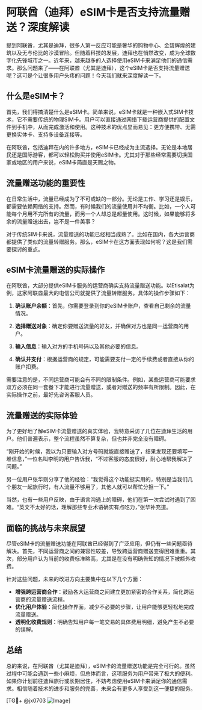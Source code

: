 # 阿联酋（迪拜）eSIM卡是否支持流量赠送？深度解读

提到阿联酋，尤其是迪拜，很多人第一反应可能是奢华的购物中心、金碧辉煌的建筑以及无与伦比的沙漠冒险。但随着科技的发展，迪拜也在悄然改变，成为全球数字化先锋城市之一。近年来，越来越多的人选择使用eSIM卡来满足他们的通信需求。那么问题来了——在阿联酋（尤其是迪拜），这个eSIM卡是否支持流量赠送呢？这可是个让很多用户头疼的问题！今天我们就来深度解读一下。

## 什么是eSIM卡？

首先，我们得搞清楚什么是eSIM卡。简单来说，eSIM卡就是一种嵌入式SIM卡技术，它不需要传统的物理SIM卡。用户可以直接通过网络下载运营商提供的配置文件到手机中，从而完成激活和使用。这种技术的优点显而易见：更方便携带、无需更换实体卡、支持多设备连接等。

在阿联酋，包括迪拜在内的许多地方，eSIM卡已经成为主流选择。无论是本地居民还是国际游客，都可以轻松购买并使用eSIM卡。尤其对于那些经常需要切换国家或地区的用户来说，eSIM卡简直是天赐之物。

## 流量赠送功能的重要性

在日常生活中，流量已经成为了不可或缺的一部分。无论是工作、学习还是娱乐，都需要依赖网络的支持。然而，有时候我们的流量使用并不均衡。比如，一个人可能每个月用不完所有的流量，而另一个人却总是超量使用。这时候，如果能够将多余的流量赠送出去，岂不是一件美事？

对于传统SIM卡来说，流量赠送的功能已经相当成熟了。比如在国内，各大运营商都提供了类似的流量转赠服务。那么，eSIM卡在这方面表现如何呢？这是我们需要探讨的重点。

## eSIM卡流量赠送的实际操作

在阿联酋，大部分提供eSIM卡服务的运营商确实支持流量赠送功能。以Etisalat为例，这家阿联酋最大的电信公司就提供了流量转赠服务。具体的操作步骤如下：

1. **确认账户余额**：首先，你需要登录到你的eSIM卡账户，查看自己剩余的流量情况。
   
2. **选择赠送对象**：确定你要赠送流量的好友，并确保对方也是同一运营商的用户。

3. **输入信息**：输入对方的手机号码以及其他必要的信息。

4. **确认并支付**：根据运营商的规定，可能需要支付一定的手续费或者直接从你的账户扣费。

需要注意的是，不同运营商可能会有不同的限制条件。例如，某些运营商可能要求双方必须在同一套餐下才能进行流量赠送，或者对赠送的频率有所限制。因此，在实际操作之前，最好先咨询客服人员。

## 流量赠送的实际体验

为了更好地了解eSIM卡流量赠送的真实体验，我特意采访了几位在迪拜生活的用户。他们普遍表示，整个流程虽然不算复杂，但也并非完全没有障碍。

“刚开始的时候，我以为只要输入对方号码就能直接赠送了，结果发现还要填写一堆信息，”一位名叫李明的用户告诉我，“不过客服的态度很好，耐心地帮我解决了问题。”

另一位用户张华则分享了他的经验：“我觉得这个功能挺实用的，特别是当我们几个朋友一起旅行时，有人流量不够用了，其他人就可以帮忙分担一下。”

当然，也有一些用户反映，由于语言沟通上的障碍，他们在第一次尝试时遇到了困难。“英文不太好的话，理解那些专业术语确实有点吃力，”张华补充道。

## 面临的挑战与未来展望

尽管eSIM卡的流量赠送功能在阿联酋已经得到了广泛应用，但仍有一些问题亟待解决。首先，不同运营商之间的兼容性较差，导致跨运营商赠送变得困难重重。其次，部分用户认为当前的收费标准略高，尤其是在没有明确告知的情况下被额外收费。

针对这些问题，未来的改进方向主要集中在以下几个方面：
- **增强跨运营商合作**：鼓励各大运营商之间建立更加紧密的合作关系，简化跨运营商的流量赠送流程。
- **优化用户体验**：简化操作界面，减少不必要的步骤，让用户能够更轻松地完成流量赠送。
- **透明化收费规则**：明确告知用户每一笔交易的具体费用明细，避免产生不必要的误解。

## 总结

总的来说，在阿联酋（尤其是迪拜），eSIM卡的流量赠送功能是完全可行的。虽然过程中可能会遇到一些小麻烦，但总体而言，这项服务为用户带来了极大的便利。如果你计划前往迪拜旅行或长期居住，不妨考虑使用eSIM卡来满足你的通信需求。相信随着技术的进步和服务的完善，未来会有更多人享受到这一便捷的服务。

[TG💪+ @jx0703 ![Image](https://github.com/user-attachments/assets/dbca1d08-cadb-493c-b0ec-ad6f7a83f270)]